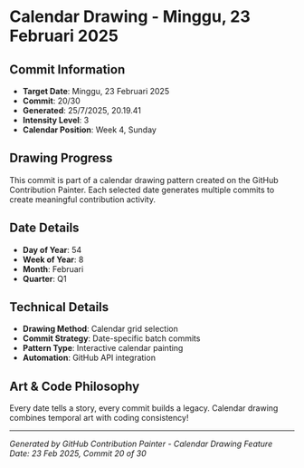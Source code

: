 # Calendar Drawing - Minggu, 23 Februari 2025

## Commit Information
- **Target Date**: Minggu, 23 Februari 2025
- **Commit**: 20/30
- **Generated**: 25/7/2025, 20.19.41
- **Intensity Level**: 3
- **Calendar Position**: Week 4, Sunday

## Drawing Progress
This commit is part of a calendar drawing pattern created on the GitHub Contribution Painter.
Each selected date generates multiple commits to create meaningful contribution activity.

## Date Details
- **Day of Year**: 54
- **Week of Year**: 8
- **Month**: Februari
- **Quarter**: Q1

## Technical Details
- **Drawing Method**: Calendar grid selection
- **Commit Strategy**: Date-specific batch commits
- **Pattern Type**: Interactive calendar painting
- **Automation**: GitHub API integration

## Art & Code Philosophy
Every date tells a story, every commit builds a legacy. 
Calendar drawing combines temporal art with coding consistency!

---
*Generated by GitHub Contribution Painter - Calendar Drawing Feature*
*Date: 23 Feb 2025, Commit 20 of 30*